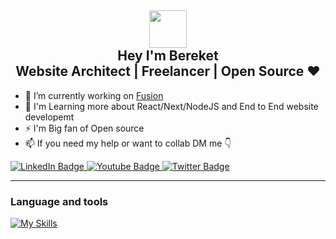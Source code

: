 <h2 align="center">
<img src="https://emojis.slackmojis.com/emojis/images/1531849430/4246/blob-sunglasses.gif?1531849430" width="60"/> 
<br/> 
Hey I'm Bereket<br>
Website Architect | Freelancer | Open Source ❤️
</h2>


- 🔭 I’m currently working on [Fusion](https://three60fusion.onrender.com/)
- 🌱 I'm Learning more about React/Next/NodeJS and End to End website developemt
- ⚡ I'm Big fan of Open source
- 📫 If you need my help or want to collab DM me 👇

<div id="badges" >
  <a href="https://www.linkedin.com/in/bereket-lemma">
    <img src="https://img.shields.io/badge/LinkedIn-%230077B5.svg?style=for-the-badge&logo=linkedin&logoColor=white" alt="LinkedIn Badge"/>
  </a>
  <a href="t.me/fa_con">
    <img src="https://img.shields.io/badge/Telegram-red?style=for-the-badge&logo=telegram&logoColor=white" alt="Youtube Badge"/>
  </a>
  <a href="https://twitter.com/Berek_et">
    <img src="https://img.shields.io/badge/Twitter-%231DA1F2.svg?style=for-the-badge&logo=twitter&logoColor=white" alt="Twitter Badge"/>
  </a>
</div>


---

### Language and tools

[![My Skills](https://skillicons.dev/icons?i=js,react,redux,tailwind,nodejs,html,ts,sass,flutter,python,express,php,css,wordpress,xd,figma,git,heroku,vercel,firebase,cpp,java,mongo&theme=dark)](https://skillicons.dev)

